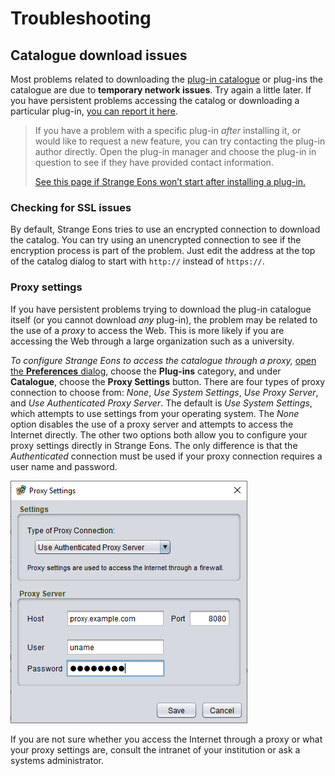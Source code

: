 # Troubleshooting

## Catalogue download issues

Most problems related to downloading the [plug-in catalogue](um-plugins-catalogue.md) or plug-ins the catalogue are due to **temporary network issues**. Try again a little later. If you have persistent problems accessing the catalog or downloading a particular plug-in, [you can report it here](https://cgjennings.ca/contact.html).

> If you have a problem with a specific plug-in *after* installing it, or would like to request a new feature, you can try contacting the plug-in author directly. Open the plug-in manager and choose the plug-in in question to see if they have provided contact information.
>
> [See this page if Strange Eons won’t start after installing a plug-in.](um-install-troubleshooting.md)

### Checking for SSL issues

By default, Strange Eons tries to use an encrypted connection to download the catalog. You can try using an unencrypted connection to see if the encryption process is part of the problem. Just edit the address at the top of the catalog dialog to start with `http://` instead of `https://`.

### Proxy settings

If you have persistent problems trying to download the plug-in catalogue itself (or you cannot download *any* plug-in), the problem may be related to the use of a *proxy* to access the Web. This is more likely if you are accessing the Web through a large organization such as a university.

*To configure Strange Eons to access the catalogue through a proxy,* [open the **Preferences** dialog](um-ui=preferences.md), choose the **Plug-ins** category, and under **Catalogue**, choose the **Proxy Settings** button. There are four types of proxy connection to choose from: *None*, *Use System Settings*, *Use Proxy Server*, and *Use Authenticated Proxy Server*. The default is *Use System Settings*, which attempts to use settings from your operating system. The *None* option disables the use of a proxy server and attempts to access the Internet directly. The other two options both allow you to configure your proxy settings directly in Strange Eons. The only difference is that the *Authenticated* connection must be used if your proxy connection requires a user name and password.

![The proxy settings dialog](images/preferences-proxy.png)

If you are not sure whether you access the Internet through a proxy or what your proxy settings are, consult the intranet of your institution or ask a systems administrator.
